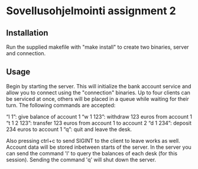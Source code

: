 # Sovellusohjelmointi assignment 2

## Installation

Run the supplied makefile with "make install" to create two binaries, server and
connection.

## Usage

Begin by starting the server. This will initialize the bank account service and
allow you to connect using the "connection" binaries. Up to four clients can be
serviced at once, others will be placed in a queue while waiting for their turn.
The following commands are accepted:

“l 1”: give balance of account 1 “w 1 123”: withdraw 123 euros from account 1 “t
1 2 123”: transfer 123 euros from account 1 to account 2 “d 1 234”: deposit 234
euros to account 1 “q”: quit and leave the desk.

Also pressing ctrl+c to send SIGINT to the client to leave works as well.
Account data will be stored inbetween starts of the server. In the server you
can send the command 'l' to query the balances of each desk (for this session).
Sending the command 'q' will shut down the server.
